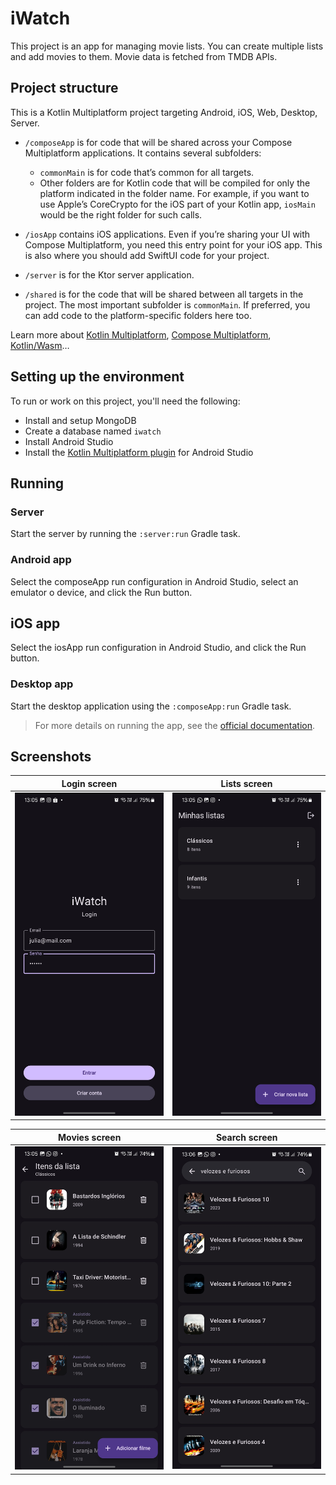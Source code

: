 # iWatch

This project is an app for managing movie lists. You can create multiple lists and add movies to them. Movie data is fetched from TMDB APIs.

## Project structure
This is a Kotlin Multiplatform project targeting Android, iOS, Web, Desktop, Server.

* `/composeApp` is for code that will be shared across your Compose Multiplatform applications.
  It contains several subfolders:
  - `commonMain` is for code that’s common for all targets.
  - Other folders are for Kotlin code that will be compiled for only the platform indicated in the folder name.
    For example, if you want to use Apple’s CoreCrypto for the iOS part of your Kotlin app,
    `iosMain` would be the right folder for such calls.

* `/iosApp` contains iOS applications. Even if you’re sharing your UI with Compose Multiplatform, 
  you need this entry point for your iOS app. This is also where you should add SwiftUI code for your project.

* `/server` is for the Ktor server application.

* `/shared` is for the code that will be shared between all targets in the project.
  The most important subfolder is `commonMain`. If preferred, you can add code to the platform-specific folders here too.


Learn more about [Kotlin Multiplatform](https://www.jetbrains.com/help/kotlin-multiplatform-dev/get-started.html),
[Compose Multiplatform](https://github.com/JetBrains/compose-multiplatform/#compose-multiplatform),
[Kotlin/Wasm](https://kotl.in/wasm/)…

## Setting up the environment
To run or work on this project, you'll need the following:
- Install and setup MongoDB
- Create a database named `iwatch`
- Install Android Studio
- Install the [Kotlin Multiplatform plugin](https://plugins.jetbrains.com/plugin/14936-kotlin-multiplatform) for Android Studio
 
## Running

### Server
Start the server by running the `:server:run` Gradle task.

### Android app
Select the composeApp run configuration in Android Studio, select an emulator o device, and click the Run button.

## iOS app
Select the iosApp run configuration in Android Studio, and click the Run button.

### Desktop app
Start the desktop application using the `:composeApp:run` Gradle task.

> For more details on running the app, see the [official documentation](https://www.jetbrains.com/help/kotlin-multiplatform-dev/compose-multiplatform-create-first-app.html#run-your-application).

## Screenshots

Login screen             |  Lists screen
:-----------------------:|:-------------------------:
![Login screen](/assets/screenshots/login.jpg?raw=true) | ![Lists screen](/assets/screenshots/lists.jpg?raw=true)

Movies screen            |  Search screen
:-----------------------:|:-------------------------:
![Movies screen](/assets/screenshots/movies.jpg?raw=true) | ![Search screen](/assets/screenshots/search.jpg?raw=true)
